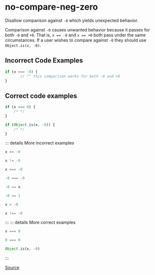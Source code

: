 <!--
 generated docs file, do not edit by hand, see xtask/docgen 
-->
# no-compare-neg-zero

Disallow comparison against `-0` which yields unexpected behavior.

Comparison against `-0` causes unwanted behavior because it passes for both `-0` and `+0`.
That is, `x == -0` and `x == +0` both pass under the same circumstances. If a user wishes
to compare against `-0` they should use `Object.is(x, -0)`.

## Incorrect Code Examples

```js
if (x === -0) {
       // ^^ this comparison works for both -0 and +0
}
```

## Correct code examples

```js
if (x === 0) {
    /* */
}
```

```js
if (Object.is(x, -0)) {
    /* */
}
```

::: details More incorrect examples

```js
x == -0
```

```js
x != -0
```

```js
x === -0
```

```js
-0 === -0
```

```js
-0 == x
```

```js
-0 >= 1
```

```js
x < -0
```

```js
x !== -0
```
:::
::: details More correct examples

```js
x === 0
```

```js
0 === 0
```

```js
Object.is(x, -0)
```
:::

[Source](https://github.com/rslint/rslint/tree/master/crates/rslint_core/src/groups/errors/no_compare_neg_zero.rs)